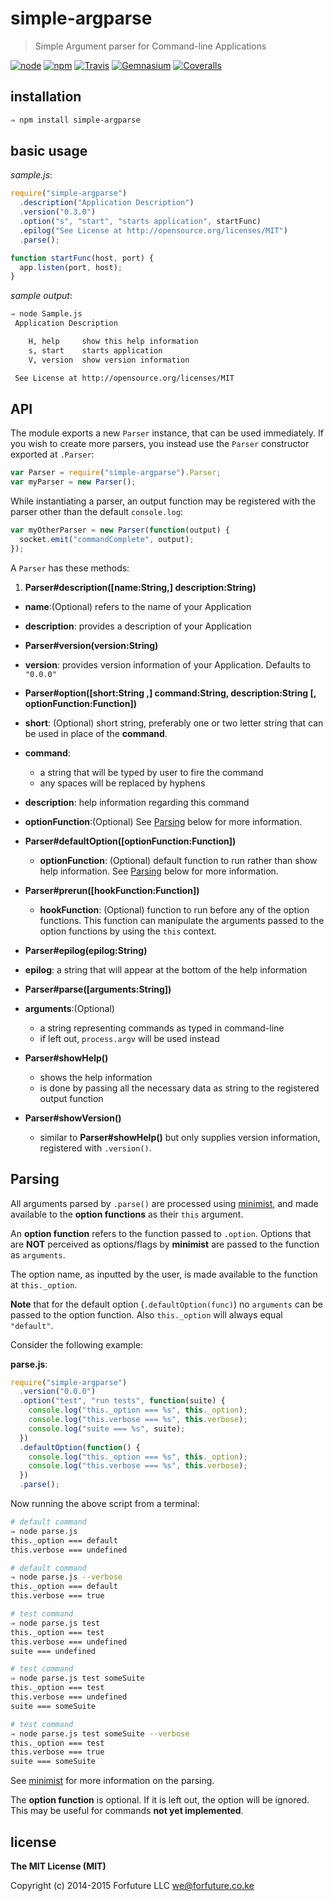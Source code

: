 
# simple-argparse

> Simple Argument parser for Command-line Applications

[![node](https://img.shields.io/node/v/simple-argparse.svg?style=flat-square)](https://www.npmjs.com/package/simple-argparse) [![npm](https://img.shields.io/npm/v/simple-argparse.svg?style=flat-square)](https://www.npmjs.com/package/simple-argparse) [![Travis](https://img.shields.io/travis/forfutureLLC/node-simple-argparse.svg?style=flat-square)](https://travis-ci.org/forfutureLLC/node-simple-argparse) [![Gemnasium](https://img.shields.io/gemnasium/forfutureLLC/node-simple-argparse.svg?style=flat-square)](https://gemnasium.com/forfutureLLC/node-simple-argparse) [![Coveralls](https://img.shields.io/coveralls/forfutureLLC/node-simple-argparse.svg?style=flat-square)](https://coveralls.io/github/forfutureLLC/node-simple-argparse?branch=master)


## installation

```bash
⇒ npm install simple-argparse
```


## basic usage

_sample.js_:

```js
require("simple-argparse")
  .description("Application Description")
  .version("0.3.0")
  .option("s", "start", "starts application", startFunc)
  .epilog("See License at http://opensource.org/licenses/MIT")
  .parse();

function startFunc(host, port) {
  app.listen(port, host);
}
```

_sample output_:

```bash
⇒ node Sample.js
 Application Description

    H, help     show this help information
    s, start    starts application
    V, version  show version information

 See License at http://opensource.org/licenses/MIT
```


## API

The module exports a new `Parser` instance, that can be used immediately. If you wish to create more parsers, you instead use the `Parser` constructor exported at `.Parser`:

```js
var Parser = require("simple-argparse").Parser;
var myParser = new Parser();
```

While instantiating a parser, an output function may be registered with
the parser other than the default `console.log`:

```js
var myOtherParser = new Parser(function(output) {
  socket.emit("commandComplete", output);
});
```

A `Parser` has these methods:

1. __Parser#description([name:String,] description:String)__

  * __name__:(Optional) refers to the name of your Application
  * __description__: provides a description of your Application

*  __Parser#version(version:String)__

  * __version__: provides version information of your Application. Defaults to `"0.0.0"`

*  __Parser#option([short:String ,] command:String, description:String [, optionFunction:Function])__

  * __short__: (Optional) short string, preferably one or two letter string that can be used in place of the __command__.
  * __command__:
    * a string that will be typed by user to fire the command
    * any spaces will be replaced by hyphens
  * __description__: help information regarding this command
  * __optionFunction__:(Optional) See [Parsing](#parsing) below for more information.

* __Parser#defaultOption([optionFunction:Function])__

  * __optionFunction__: (Optional) default function to run rather than show help information. See [Parsing](#parsing) below for more information.

* __Parser#prerun([hookFunction:Function])__

  * __hookFunction__: (Optional) function to run before any of the option functions. This function can manipulate the arguments passed to the option functions by using the `this` context.

*  __Parser#epilog(epilog:String)__

  * __epilog__: a string that will appear at the bottom of the help information

*  __Parser#parse([arguments:String])__

  * __arguments__:(Optional)
    * a string representing commands as typed in command-line
    * if left out, `process.argv` will be used instead

* __Parser#showHelp()__

  * shows the help information
  * is done by passing all the necessary data as string to the registered output function

* __Parser#showVersion()__

  * similar to __Parser#showHelp()__ but only supplies version information, registered with `.version()`.


<a name="parsing"></a>
## Parsing

All arguments parsed by `.parse()` are processed using
[minimist][minimist], and made available to the __option functions__ as
their `this` argument.

An __option function__ refers to the function passed to `.option`.
Options that are __NOT__ perceived as options/flags by __minimist__ are passed
to the function as `arguments`.

The option name, as inputted by the user, is made available to the function at `this._option`.

**Note** that for the default option (`.defaultOption(func)`) no `arguments` can be passed to the option function. Also `this._option` will always equal `"default"`.

Consider the following example:

__parse.js__:

```js
require("simple-argparse")
  .version("0.0.0")
  .option("test", "run tests", function(suite) {
    console.log("this._option === %s", this._option);
    console.log("this.verbose === %s", this.verbose);
    console.log("suite === %s", suite);
  })
  .defaultOption(function() {
    console.log("this._option === %s", this._option);
    console.log("this.verbose === %s", this.verbose);
  })
  .parse();
```

Now running the above script from a terminal:

```bash
# default command
⇒ node parse.js
this._option === default
this.verbose === undefined

# default command
⇒ node parse.js --verbose
this._option === default
this.verbose === true

# test command
⇒ node parse.js test
this._option === test
this.verbose === undefined
suite === undefined

# test command
⇒ node parse.js test someSuite
this._option === test
this.verbose === undefined
suite === someSuite

# test command
⇒ node parse.js test someSuite --verbose
this._option === test
this.verbose === true
suite === someSuite

```

See [minimist][minimist] for more information on the parsing.

The __option function__ is optional. If it is left out, the option will
be ignored. This may be useful for commands __not yet implemented__.


## license

__The MIT License (MIT)__

Copyright (c) 2014-2015 Forfuture LLC <we@forfuture.co.ke>


[minimist]:https://github.com/substack/minimist
